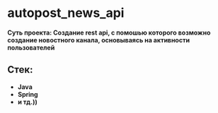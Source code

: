 # autopost_news_api
**Суть проекта: Создание rest api, с помошью которого возможно создание новостного канала, основываясь на активности пользователей**

## Стек:
- **Java**
- **Spring**
- **и тд.))**